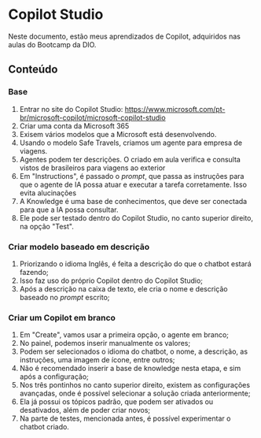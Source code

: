 # Copilot Studio

Neste documento, estão meus aprendizados de Copilot, adquiridos nas aulas do Bootcamp da DIO.

## Conteúdo

### Base

1. Entrar no site do Copilot Studio: https://www.microsoft.com/pt-br/microsoft-copilot/microsoft-copilot-studio
2. Criar uma conta da Microsoft 365
3. Exisem vários modelos que a Microsoft está desenvolvendo.
4. Usando o modelo Safe Travels, criamos um agente para empresa de viagens.
5. Agentes podem ter descrições. O criado em aula verifica e consulta vistos de brasileiros para viagens ao exterior
6. Em "Instructions", é passado o _prompt_, que passa as instruções para que o agente de IA possa atuar e executar a tarefa corretamente. Isso evita alucinações
7. A Knowledge é uma base de conhecimentos, que deve ser conectada para que a IA possa consultar.
8. Ele pode ser testado dentro do Copilot Studio, no canto superior direito, na opção "Test".

### Criar modelo baseado em descrição
1. Priorizando o idioma Inglês, é feita a descrição do que o chatbot estará fazendo;
2. Isso faz uso do próprio Copilot dentro do Copilot Studio;
3. Após a descrição na caixa de texto, ele cria o nome e descrição baseado no _prompt_ escrito;

### Criar um Copilot em branco
1. Em "Create", vamos usar a primeira opção, o agente em branco;
2. No painel, podemos inserir manualmente os valores;
3. Podem ser selecionados o idioma do chatbot, o nome, a descrição, as instruções, uma imagem de ícone, entre outros;
4. Não é recomendado inserir a base de knowledge nesta etapa, e sim após a configuração;
5. Nos três pontinhos no canto superior direito, existem as configurações avançadas, onde é possível selecionar a solução criada anteriormente;
6. Ela já possui os tópicos padrão, que podem ser ativados ou desativados, além de poder criar novos;
7. Na parte de testes, mencionada antes, é possível experimentar o chatbot criado.
